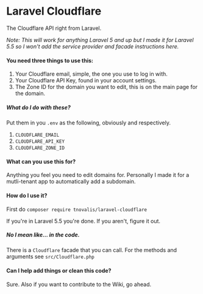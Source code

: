 # Laravel Cloudflare
The Cloudflare API right from Laravel.

*Note: This will work for anything Laravel 5 and up but I made it for Laravel 5.5 so I won't add the service provider and facade instructions here.*

#### You need three things to use this:
1. Your Cloudflare email, simple, the one you use to log in with.
2. Your Cloudflare API Key, found in your account settings.
3. The Zone ID for the domain you want to edit, this is on the main page for the domain.

##### What do I do with these?
Put them in you `.env` as the following, obviously and respectively.
1. `CLOUDFLARE_EMAIL`
2. `CLOUDFLARE_API_KEY`
3. `CLOUDFLARE_ZONE_ID`

#### What can you use this for?
Anything you feel you need to edit domains for. Personally I made it for a mutli-tenant app to automatically add a subdomain.

#### How do I use it?
First do `composer require tnovalis/laravel-cloudflare`

If you're in Laravel 5.5 you're done. If you aren't, figure it out.

##### No I mean like... in the code.

There is a `Cloudflare` facade that you can call. For the methods and arguments see `src/Cloudflare.php`

#### Can I help add things or clean this code?
Sure. Also if you want to contribute to the Wiki, go ahead.
